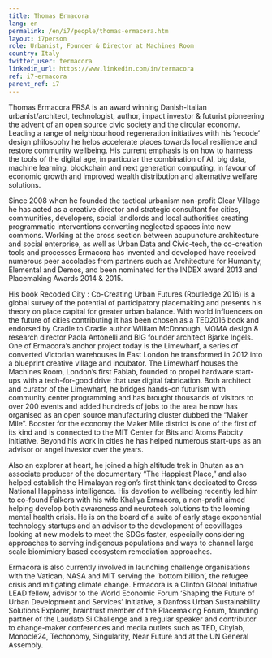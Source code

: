 ```yaml
---
title: Thomas Ermacora
lang: en
permalink: /en/i7/people/thomas-ermacora.htm
layout: i7person
role: Urbanist, Founder & Director at Machines Room
country: Italy
twitter_user: termacora
linkedin_url: https://www.linkedin.com/in/termacora
ref: i7-ermacora
parent_ref: i7
---
```

Thomas Ermacora FRSA is an award winning Danish-Italian urbanist/architect, technologist, author, impact investor & futurist pioneering the advent of an open source civic society and the circular economy. Leading a range of neighbourhood regeneration initiatives with his ‘recode’ design philosophy he helps accelerate places towards local resilience and restore community wellbeing. His current emphasis is on how to harness the tools of the digital age, in particular the combination of AI, big data, machine learning, blockchain and next generation computing, in favour of economic growth and improved wealth distribution and alternative welfare solutions.

Since 2008 when he founded the tactical urbanism non-profit Clear Village he has acted as a creative director and strategic consultant for cities, communities, developers, social landlords and local authorities creating programmatic interventions converting neglected spaces into new commons. Working at the cross section between acupuncture architecture and social enterprise, as well as Urban Data and Civic-tech, the co-creation tools and processes Ermacora has invented and developed have received numerous peer accolades from partners such as Architecture for Humanity, Elemental and Demos, and been nominated for the INDEX award 2013 and Placemaking Awards 2014 & 2015.

His book Recoded City : Co-Creating Urban Futures (Routledge 2016) is a global survey of the potential of participatory placemaking and presents his theory on place capital for greater urban balance. With world influencers on the future of cities contributing it has been chosen as a TED2016 book and endorsed by Cradle to Cradle author William McDonough, MOMA design & research director Paola Antonelli and BIG founder architect Bjarke Ingels. One of Ermacora’s anchor project today is the Limewharf, a series of converted Victorian warehouses in East London he transformed in 2012 into a blueprint creative village and incubator. The Limewharf houses the Machines Room, London’s first Fablab, founded to propel hardware start-ups with a tech-for-good drive that use digital fabrication. Both architect and curator of the Limewharf, he bridges hands-on futurism with community center programming and has brought thousands of visitors to over 200 events and added hundreds of jobs to the area he now has organised as an open source manufacturing cluster dubbed the “Maker Mile”. Booster for the economy the Maker Mile district is one of the first of its kind and is connected to the MIT Center for Bits and Atoms Fabcity initiative. Beyond his work in cities he has helped numerous start-ups as an advisor or angel investor over the years.

Also an explorer at heart, he joined a high altitude trek in Bhutan as an associate producer of the documentary “The Happiest Place,” and also helped establish the Himalayan region’s first think tank dedicated to Gross National Happiness intelligence. His devotion to wellbeing recently led him to co-found Falkora with his wife Khaliya Ermacora, a non-profit aimed helping develop both awareness and neurotech solutions to the looming mental health crisis. He is on the board of a suite of early stage exponential technology startups and an advisor to the development of ecovillages looking at new models to meet the SDGs faster, especially considering approaches to serving indigenous populations and ways to channel large scale biomimicry based ecosystem remediation approaches.

Ermacora is also currently involved in launching challenge organisations with the Vatican, NASA and MIT serving the ‘bottom billion’, the refugee crisis and mitigating climate change. Ermacora is a Clinton Global Initiative LEAD fellow, advisor to the World Economic Forum ‘Shaping the Future of Urban Development and Services’ Initiative, a Danfoss Urban Sustainability Solutions Explorer, braintrust member of the Placemaking Forum, founding partner of the Laudato Si Challenge and a regular speaker and contributor to change-maker conferences and media outlets such as TED, Citylab, Monocle24, Techonomy, Singularity, Near Future and at the UN General Assembly.
